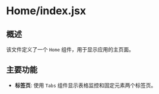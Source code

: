 # Home/index.jsx

## 概述

该文件定义了一个 `Home` 组件，用于显示应用的主页面。

## 主要功能

- **标签页**: 使用 `Tabs` 组件显示表格监控和固定元素两个标签页。
